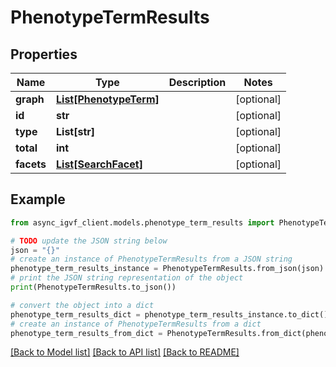 # PhenotypeTermResults


## Properties

Name | Type | Description | Notes
------------ | ------------- | ------------- | -------------
**graph** | [**List[PhenotypeTerm]**](PhenotypeTerm.md) |  | [optional] 
**id** | **str** |  | [optional] 
**type** | **List[str]** |  | [optional] 
**total** | **int** |  | [optional] 
**facets** | [**List[SearchFacet]**](SearchFacet.md) |  | [optional] 

## Example

```python
from async_igvf_client.models.phenotype_term_results import PhenotypeTermResults

# TODO update the JSON string below
json = "{}"
# create an instance of PhenotypeTermResults from a JSON string
phenotype_term_results_instance = PhenotypeTermResults.from_json(json)
# print the JSON string representation of the object
print(PhenotypeTermResults.to_json())

# convert the object into a dict
phenotype_term_results_dict = phenotype_term_results_instance.to_dict()
# create an instance of PhenotypeTermResults from a dict
phenotype_term_results_from_dict = PhenotypeTermResults.from_dict(phenotype_term_results_dict)
```
[[Back to Model list]](../README.md#documentation-for-models) [[Back to API list]](../README.md#documentation-for-api-endpoints) [[Back to README]](../README.md)


